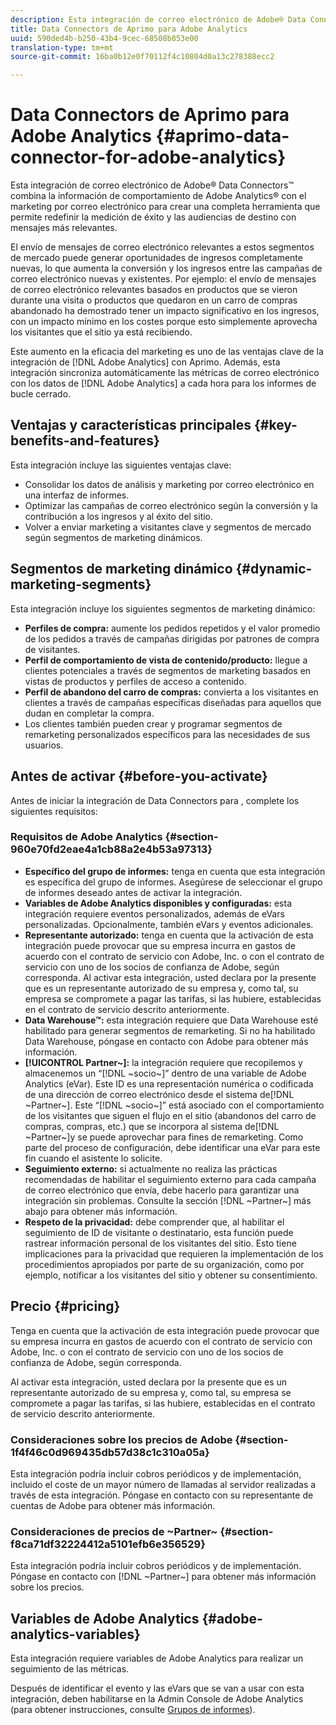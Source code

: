 ```yaml
---
description: Esta integración de correo electrónico de Adobe® Data Connectors™ combina la información de comportamiento de Adobe Analytics® con el marketing por correo electrónico para crear una completa herramienta que permite redefinir la medición de éxito y las audiencias de destino con mensajes más relevantes.
title: Data Connectors de Aprimo para Adobe Analytics
uuid: 590ded4b-b250-43b4-9cec-68508b853e00
translation-type: tm+mt
source-git-commit: 16ba0b12e0f70112f4c10804d0a13c278388ecc2

---
```



# Data Connectors de Aprimo para Adobe Analytics {#aprimo-data-connector-for-adobe-analytics}

Esta integración de correo electrónico de Adobe® Data Connectors™ combina la información de comportamiento de Adobe Analytics® con el marketing por correo electrónico para crear una completa herramienta que permite redefinir la medición de éxito y las audiencias de destino con mensajes más relevantes.

El envío de mensajes de correo electrónico relevantes a estos segmentos de mercado puede generar oportunidades de ingresos completamente nuevas, lo que aumenta la conversión y los ingresos entre las campañas de correo electrónico nuevas y existentes. Por ejemplo: el envío de mensajes de correo electrónico relevantes basados en productos que se vieron durante una visita o productos que quedaron en un carro de compras abandonado ha demostrado tener un impacto significativo en los ingresos, con un impacto mínimo en los costes porque esto simplemente aprovecha los visitantes que el sitio ya está recibiendo.

Este aumento en la eficacia del marketing es uno de las ventajas clave de la integración de [!DNL Adobe Analytics] con Aprimo. Además, esta integración sincroniza automáticamente las métricas de correo electrónico con los datos de [!DNL Adobe Analytics] a cada hora para los informes de bucle cerrado.

## Ventajas y características principales {#key-benefits-and-features}

Esta integración incluye las siguientes ventajas clave:

* Consolidar los datos de análisis y marketing por correo electrónico en una interfaz de informes.
* Optimizar las campañas de correo electrónico según la conversión y la contribución a los ingresos y al éxito del sitio.
* Volver a enviar marketing a visitantes clave y segmentos de mercado según segmentos de marketing dinámicos.

## Segmentos de marketing dinámico {#dynamic-marketing-segments}

Esta integración incluye los siguientes segmentos de marketing dinámico:

* **Perfiles de compra:** aumente los pedidos repetidos y el valor promedio de los pedidos a través de campañas dirigidas por patrones de compra de visitantes.
* **Perfil de comportamiento de vista de contenido/producto:** llegue a clientes potenciales a través de segmentos de marketing basados en vistas de productos y perfiles de acceso a contenido.
* **Perfil de abandono del carro de compras:** convierta a los visitantes en clientes a través de campañas específicas diseñadas para aquellos que dudan en completar la compra.
* Los clientes también pueden crear y programar segmentos de remarketing personalizados específicos para las necesidades de sus usuarios.

## Antes de activar {#before-you-activate}

Antes de iniciar la integración de Data Connectors para , complete los siguientes requisitos:

### Requisitos de Adobe Analytics {#section-960e70fd2eae4a1cb88a2e4b53a97313}

* **Específico del grupo de informes:** tenga en cuenta que esta integración es específica del grupo de informes. Asegúrese de seleccionar el grupo de informes deseado antes de activar la integración.
* **Variables de Adobe Analytics disponibles y configuradas:** esta integración requiere eventos personalizados, además de eVars personalizadas. Opcionalmente, también eVars y eventos adicionales.
* **Representante autorizado:** tenga en cuenta que la activación de esta integración puede provocar que su empresa incurra en gastos de acuerdo con el contrato de servicio con Adobe, Inc. o con el contrato de servicio con uno de los socios de confianza de Adobe, según corresponda. Al activar esta integración, usted declara por la presente que es un representante autorizado de su empresa y, como tal, su empresa se compromete a pagar las tarifas, si las hubiere, establecidas en el contrato de servicio descrito anteriormente.
* **Data Warehouse™:** esta integración requiere que Data Warehouse esté habilitado para generar segmentos de remarketing. Si no ha habilitado Data Warehouse, póngase en contacto con Adobe para obtener más información.
* **[!UICONTROL Partner~]:** la integración requiere que recopilemos y almacenemos un “[!DNL ~socio~]” dentro de una variable de Adobe Analytics (eVar). Este ID es una representación numérica o codificada de una dirección de correo electrónico desde el sistema de[!DNL ~Partner~]. Este “[!DNL ~socio~]” está asociado con el comportamiento de los visitantes que siguen el flujo en el sitio (abandonos del carro de compras, compras, etc.) que se incorpora al sistema de[!DNL ~Partner~]y se puede aprovechar para fines de remarketing. Como parte del proceso de configuración, debe identificar una eVar para este fin cuando el asistente lo solicite.
* **Seguimiento externo:** si actualmente no realiza las prácticas recomendadas de habilitar el seguimiento externo para cada campaña de correo electrónico que envía, debe hacerlo para garantizar una integración sin problemas. Consulte la sección [!DNL ~Partner~] más abajo para obtener más información.
* **Respeto de la privacidad:** debe comprender que, al habilitar el seguimiento de ID de visitante o destinatario, esta función puede rastrear información personal de los visitantes del sitio. Esto tiene implicaciones para la privacidad que requieren la implementación de los procedimientos apropiados por parte de su organización, como por ejemplo, notificar a los visitantes del sitio y obtener su consentimiento.

## Precio {#pricing}

Tenga en cuenta que la activación de esta integración puede provocar que su empresa incurra en gastos de acuerdo con el contrato de servicio con Adobe, Inc. o con el contrato de servicio con uno de los socios de confianza de Adobe, según corresponda.

Al activar esta integración, usted declara por la presente que es un representante autorizado de su empresa y, como tal, su empresa se compromete a pagar las tarifas, si las hubiere, establecidas en el contrato de servicio descrito anteriormente.

### Consideraciones sobre los precios de Adobe {#section-1f4f46c0d969435db57d38c1c310a05a}

Esta integración podría incluir cobros periódicos y de implementación, incluido el coste de un mayor número de llamadas al servidor realizadas a través de esta integración. Póngase en contacto con su representante de cuentas de Adobe para obtener más información.

### Consideraciones de precios de ~Partner~ {#section-f8ca71df32224412a5101efb6e356529}

Esta integración podría incluir cobros periódicos y de implementación. Póngase en contacto con [!DNL ~Partner~] para obtener más información sobre los precios.

## Variables de Adobe Analytics {#adobe-analytics-variables}

Esta integración requiere variables de Adobe Analytics para realizar un seguimiento de las métricas.

Después de identificar el evento y las eVars que se van a usar con esta integración, deben habilitarse en la Admin Console de Adobe Analytics (para obtener instrucciones, consulte [Grupos de informes](https://docs.adobe.com/content/help/es-ES/analytics/admin/manage-report-suites/report-suites-admin.html)).
